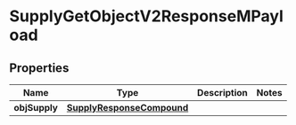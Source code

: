 

# SupplyGetObjectV2ResponseMPayload

## Properties

Name | Type | Description | Notes
------------ | ------------- | ------------- | -------------
**objSupply** | [**SupplyResponseCompound**](SupplyResponseCompound.md) |  | 




